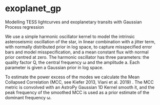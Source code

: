 # exoplanet_gp

Modelling TESS lightcurves and exoplanetary transits with Gaussian Process regression

We use a simple harmonic oscillator kernel to model the intrinsic asteroseismic oscillation of the star, in linear combination with a jitter term, with normally distributed prior in log space, to capture misspecified error bars and model misspecification, and a mean constant flux with normal prior centred at zero. The harmonic oscillator has three parameters: the quality factor Q, the central frequency ω and the amplitude a. Each parameter is given a Gaussian prior in log space.

To estimate the power excess of the modes we calculate the Mean Collapsed Correlation (MCC, see Kiefer 2013, Viani et al. 2019) . The MCC metric is convolved with an AstroPy Gaussian 1D Kernel smooth it, and the peak frequency of the smoothed MCC is used as a prior estimate of the dominant frequency ω.
